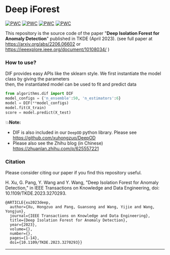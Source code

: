 # Deep iForest

[![PWC](https://img.shields.io/endpoint.svg?url=https://paperswithcode.com/badge/deep-isolation-forest-for-anomaly-detection/anomaly-detection-on-kaggle-credit-card-fraud)](https://paperswithcode.com/sota/anomaly-detection-on-kaggle-credit-card-fraud?p=deep-isolation-forest-for-anomaly-detection)
[![PWC](https://img.shields.io/endpoint.svg?url=https://paperswithcode.com/badge/deep-isolation-forest-for-anomaly-detection/anomaly-detection-on-forest-covertype)](https://paperswithcode.com/sota/anomaly-detection-on-forest-covertype?p=deep-isolation-forest-for-anomaly-detection)
[![PWC](https://img.shields.io/endpoint.svg?url=https://paperswithcode.com/badge/deep-isolation-forest-for-anomaly-detection/anomaly-detection-on-nb15-backdoor)](https://paperswithcode.com/sota/anomaly-detection-on-nb15-backdoor?p=deep-isolation-forest-for-anomaly-detection)
[![PWC](https://img.shields.io/endpoint.svg?url=https://paperswithcode.com/badge/deep-isolation-forest-for-anomaly-detection/anomaly-detection-on-nb15-dos)](https://paperswithcode.com/sota/anomaly-detection-on-nb15-dos?p=deep-isolation-forest-for-anomaly-detection)


This repository is the source code of the paper "**Deep Isolation Forest for Anomaly Detection**" published in TKDE (April 2023).  (see full paper at https://arxiv.org/abs/2206.06602 or https://ieeexplore.ieee.org/document/10108034/ )   


### How to use?


DIF provides easy APIs like the sklearn style.
We first instantiate the model class by giving the parameters  
then, the instantiated model can be used to fit and predict data

```python
from algorithms.dif import DIF
model_configs = {'n_ensemble':50, 'n_estimators':6}
model = DIF(**model_configs)
model.fit(X_train)
score = model.predict(X_test)
```

:boom:**Note:** 
- DIF is also included in our `DeepOD` python library. Please see https://github.com/xuhongzuo/DeepOD 
- Please also see the Zhihu blog (in Chinese) https://zhuanlan.zhihu.com/p/625557221 


### Citation

Please consider citing our paper if you find this repository useful.  

H. Xu, G. Pang, Y. Wang and Y. Wang, "Deep Isolation Forest for Anomaly Detection," in IEEE Transactions on Knowledge and Data Engineering, doi: 10.1109/TKDE.2023.3270293.

```
@ARTICLE{xu2023deep,
  author={Xu, Hongzuo and Pang, Guansong and Wang, Yijie and Wang, Yongjun},
  journal={IEEE Transactions on Knowledge and Data Engineering}, 
  title={Deep Isolation Forest for Anomaly Detection}, 
  year={2023},
  volume={},
  number={},
  pages={1-14},
  doi={10.1109/TKDE.2023.3270293}}

```


---
